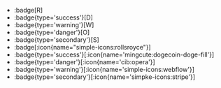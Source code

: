 - :badge[R] 
- :badge{type='success'}[D] 
- :badge{type='warning'}[W] 
- :badge{type='danger'}[O] 
- :badge{type='secondary'}[S] 
- :badge[:icon{name="simple-icons:rollsroyce"}]
- :badge{type='success'}[:icon{name='mingcute:dogecoin-doge-fill'}] 
- :badge{type='danger'}[:icon{name='cib:opera'}]
- :badge{type='warning'}[:icon{name='simple-icons:webflow'}]
- :badge{type='secondary'}[:icon{name='simpke-icons:stripe'}] 
